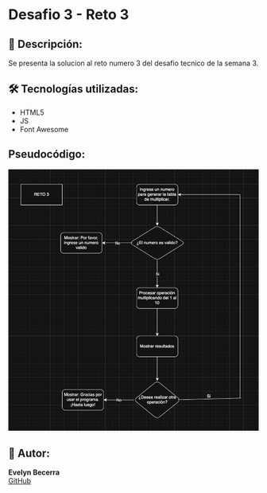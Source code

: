 # Desafio 3 - Reto 3 


## 🧾 Descripción:

Se presenta la solucion al reto numero 3 del desafio tecnico de la semana 3.


## 🛠️ Tecnologías utilizadas:

- HTML5  
- JS
- Font Awesome 

## Pseudocódigo:

![Diagrama](../assets/captura3.png)

## 📌 Autor:

**Evelyn Becerra**  
[GitHub](https://github.com/evelin-bcr)